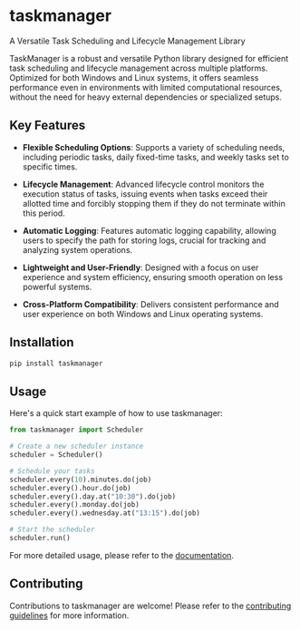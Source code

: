 # taskmanager

A Versatile Task Scheduling and Lifecycle Management Library

TaskManager is a robust and versatile Python library designed for efficient task scheduling and lifecycle management across multiple platforms. Optimized for both Windows and Linux systems, it offers seamless performance even in environments with limited computational resources, without the need for heavy external dependencies or specialized setups.

## Key Features

- **Flexible Scheduling Options**: Supports a variety of scheduling needs, including periodic tasks, daily fixed-time tasks, and weekly tasks set to specific times.

- **Lifecycle Management**: Advanced lifecycle control monitors the execution status of tasks, issuing events when tasks exceed their allotted time and forcibly stopping them if they do not terminate within this period.

- **Automatic Logging**: Features automatic logging capability, allowing users to specify the path for storing logs, crucial for tracking and analyzing system operations.

- **Lightweight and User-Friendly**: Designed with a focus on user experience and system efficiency, ensuring smooth operation on less powerful systems.

- **Cross-Platform Compatibility**: Delivers consistent performance and user experience on both Windows and Linux operating systems.

## Installation

```bash
pip install taskmanager
```
## Usage
Here's a quick start example of how to use taskmanager:

```python
from taskmanager import Scheduler

# Create a new scheduler instance
scheduler = Scheduler()

# Schedule your tasks
scheduler.every(10).minutes.do(job)
scheduler.every().hour.do(job)
scheduler.every().day.at("10:30").do(job)
scheduler.every().monday.do(job)
scheduler.every().wednesday.at("13:15").do(job)

# Start the scheduler
scheduler.run()
```

For more detailed usage, please refer to the [documentation]().

## Contributing
Contributions to taskmanager are welcome! Please refer to the [contributing guidelines]() for more information.

